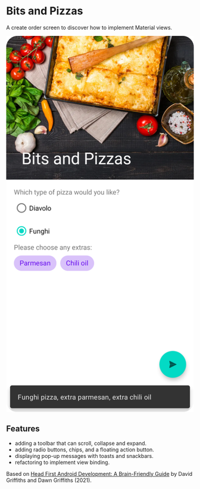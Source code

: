 # Bits and Pizzas

A create order screen to discover how to implement Material views.

<p align="center">
<img src="screenshot.png" style="width:528px;max-width: 100%;">
</p>

## Features

- adding a toolbar that can scroll, collapse and expand.
- adding radio buttons, chips, and a floating action button.
- displaying pop-up messages with toasts and snackbars.
- refactoring to implement view binding.

Based on [Head First Android Development: A Brain-Friendly Guide](https://www.amazon.com/Head-First-Android-Development-Brain-Friendly/dp/1449362184) by David Griffiths and Dawn Griffiths (2021).
